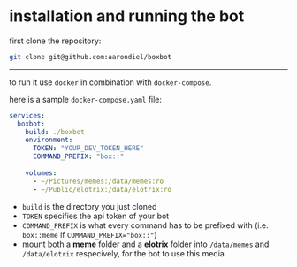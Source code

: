 # installation and running the bot

first clone the repository:

```sh
git clone git@github.com:aarondiel/boxbot
```

---

to run it use `docker` in combination with `docker-compose`.

here is a sample `docker-compose.yaml` file:

```yaml
services:
  boxbot:
    build: ./boxbot
    environment:
      TOKEN: "YOUR_DEV_TOKEN_HERE"
      COMMAND_PREFIX: "box::"
 
    volumes:
      - ~/Pictures/memes:/data/memes:ro
      - ~/Public/elotrix:/data/elotrix:ro
```

- `build` is the directory you just cloned
- `TOKEN` specifies the api token of your bot
- `COMMAND_PREFIX` is what every command has to be prefixed with (i.e. `box::meme` if `COMMAND_PREFIX="box::"`)
- mount both a **meme** folder and a **elotrix** folder into `/data/memes` and `/data/elotrix` respecively, for the bot to use this media
